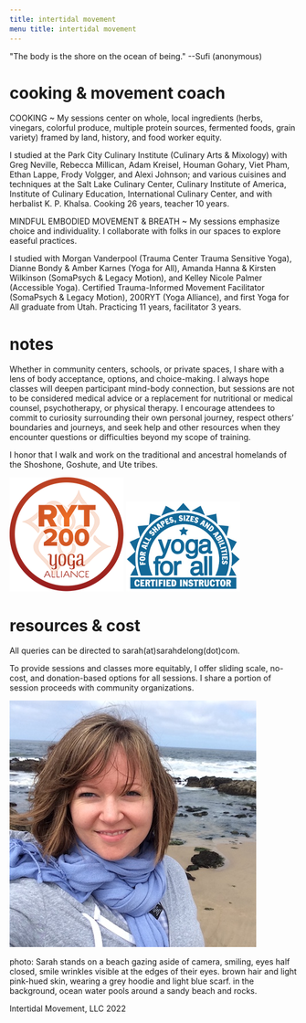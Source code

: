 ```yaml
---
title: intertidal movement  
menu title: intertidal movement
---
```


"The body is the shore on the ocean of being." --Sufi (anonymous)


# cooking & movement coach  

COOKING ~ My sessions center on whole, local ingredients (herbs, vinegars, colorful produce, multiple protein sources, fermented foods, grain variety) framed by land, history, and food worker equity. 

I studied at the Park City Culinary Institute (Culinary Arts & Mixology) with Greg Neville, Rebecca Millican, Adam Kreisel, Houman Gohary, Viet Pham, Ethan Lappe, Frody Volgger, and Alexi Johnson; and various cuisines and techniques at the Salt Lake Culinary Center, Culinary Institute of America, Institute of Culinary Education, International Culinary Center, and with herbalist K. P. Khalsa. Cooking 26 years, teacher 10 years. 


MINDFUL EMBODIED MOVEMENT & BREATH ~ My sessions emphasize choice and individuality. I collaborate with folks in our spaces to explore easeful practices. 

I studied with Morgan Vanderpool (Trauma Center Trauma Sensitive Yoga), Dianne Bondy & Amber Karnes (Yoga for All), Amanda Hanna & Kirsten Wilkinson (SomaPsych & Legacy Motion), and Kelley Nicole Palmer (Accessible Yoga). Certified Trauma-Informed Movement Facilitator (SomaPsych & Legacy Motion), 200RYT (Yoga Alliance), and first Yoga for All graduate from Utah. Practicing 11 years, facilitator 3 years.   

# notes

Whether in community centers, schools, or private spaces, I share with a lens of body acceptance, options, and choice-making. I always hope classes will deepen participant mind-body connection, but sessions are not to be considered medical advice or a replacement for nutritional or medical counsel, psychotherapy, or physical therapy. I encourage attendees to commit to curiosity surrounding their own personal journey, respect others’ boundaries and journeys, and seek help and other resources when they encounter questions or difficulties beyond my scope of training.  

I honor that I walk and work on the traditional and ancestral homelands of the Shoshone, Goshute, and Ute tribes. 

![RYT200](/RYT200.png)     ![yogaforallinstructor](/yfa_badge_cyan_200.jpg)  


# resources & cost 

All queries can be directed to sarah(at)sarahdelong(dot)com. 

To provide sessions and classes more equitably, I offer sliding scale, no-cost, and donation-based options for all sessions. I share a portion of session proceeds with community organizations. 

![me](/hihello.JPG)

photo: Sarah stands on a beach gazing aside of camera, smiling, eyes half closed, smile wrinkles visible at the edges of their eyes. brown hair and light pink-hued skin, wearing a grey hoodie and light blue scarf. in the background, ocean water pools around a sandy beach and rocks.

Intertidal Movement, LLC 2022
